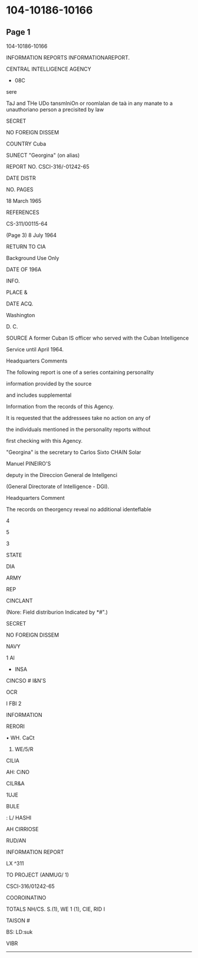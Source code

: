 # 104-10186-10166

## Page 1

104-10186-10166

INFORMATION REPORTS INFORMATIONAREPORT.

CENTRAL INTELLIGENCE AGENCY

* 08C

sere

TaJ and THe UDo tansmIniOn or roomlalan de taà in any manate to a unauthoriano person a precisited by law

SECRET

NO FOREIGN DISSEM

COUNTRY Cuba

SUNECT "Georgina" (on alias)

REPORT NO. CSCI-316/-01242-65

DATE DISTR

NO. PAGES

18 March 1965

REFERENCES

CS-311/00115-64

(Page 3) 8 July 1964

RETURN TO CIA

Background Use Only

DATE OF 196A

INFO.

PLACE &

DATE ACQ.

Washington

D. C.

SOURCE A former Cuban IS officer who served with the Cuban Intelligence

Service until April 1964.

Headquarters Comments

The following report is one of a series containing personality

information provided by the source

and includes supplemental

Information from the records of this Agency.

It is requested that the addressees take no action on any of

the individuals mentioned in the personality reports without

first checking with this Agency.

"Georgina" is the secretary to Carlos Sixto CHAIN Solar

Manuel PINEIRO'S

deputy in the Direccion General de Intellgenci

(General Directorate of Intelligence - DGI).

Headquarters Comment

The records on theorgency reveal no additional identeflable

4

5

3

STATE

DIA

ARMY

REP

CINCLANT

(Nore: Field distriburion Indicated by *#".)

SECRET

NO FOREIGN DISSEM

NAVY

1 Al

- INSA

CINCSO # I&N'S

OCR

I FBI 2

INFORMATION

RERORI

• WH. CaCt

1. WE/5/R

CILIA

AH: CiNO

CILR&A

1UJE

BULE

: L/ HASHI

AH CIRRIOSE

RUD/AN

INFORMATION REPORT

LX ^311

TO PROJECT (ANMUG/ 1)

CSCI-316/01242-65

COOROINATINO

TOTALS NH/CS. S.(1), WE 1 (1), CIE, RID I

TAISON #

BS: LD:suk

VIBR

---

